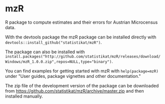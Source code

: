 # mzR
R package to compute estimates and their errors for Austrian Microcensus data.

With the devtools package the mzR package can be installed directly with `devtools::install_github("statistikat/mzR")`.

The package can also be installed with
`install.packages("http://github.com/statistikat/mzR/releases/download/Windows/mzR_1.0.0.zip",repos=NULL,type="binary")`.

You can find examples for getting started with mzR with `help(package=mzR)` under "User guides, package vignettes and other documentation."

The zip file of the development version of the package can be downloaded from https://github.com/statistikat/mzR/archive/master.zip and then installed manually.

